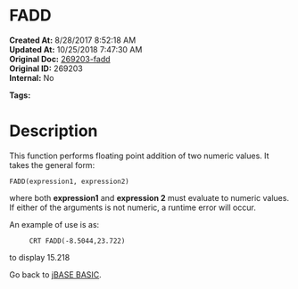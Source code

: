 # FADD

**Created At:** 8/28/2017 8:52:18 AM  
**Updated At:** 10/25/2018 7:47:30 AM  
**Original Doc:** [269203-fadd](https://docs.jbase.com/36868-jbase-basic/269203-fadd)  
**Original ID:** 269203  
**Internal:** No  

**Tags:**
<badge text='floating point operations' vertical='middle' />
<badge text='mathematical operations' vertical='middle' />

# Description

This function performs floating point addition of two numeric values. It takes the general form:

```
FADD(expression1, expression2)
```

where both **expression1** and **expression 2** must evaluate to numeric values. If either of the arguments is not numeric, a runtime error will occur.

An example of use is as:

```
     CRT FADD(-8.5044,23.722)
```

to display 15.218



Go back to [jBASE BASIC](./../jbase-basic-programmers-reference-guide).
